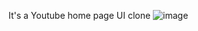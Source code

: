 It's a Youtube home page UI clone
![image](https://github.com/Nishant-Kumar-devz/Youtube-Clone/assets/159266749/3d3eb88f-952d-4be2-923f-f28b9b2a25b8)
